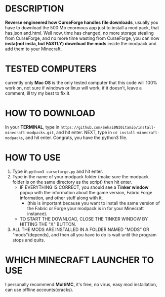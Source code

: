 # DESCRIPTION
**Reverse engineered how CurseForge handles file downloads**, usually you have to download the 500 Mb enormous app just to install a mod pack, that has.json and.html. Well now, time has changed, no more storage stealing from CurseForge, and no more time wasting from CurseForge, you can now **insta(not insta, but FASTLY) download the mods** inside the modpack and add them to your Minecraft.

# TESTED COMPUTERS
currently only **Mac OS** is the only tested computer that this code will 100% work on, not sure if windows or linux will work, if it doesn't, leave a comment, ill try my best to fix it.

# HOW TO DOWNLOAD
In your **TERMINAL**, type in `https://github.com/Sekai0NI0itamio/install-minecraft-modpacks.git`, and hit enter.
NEXT, type in `cd install-minecraft-modpacks`, and hit enter.
Congrats, you have the python3 file.

# HOW TO USE
1. Type in `python3 curseforge.py` and hit enter.
2. Type in the name of your modpack folder (make sure the modpack folder is on the same directory as the script) then hit enter.
   - IF EVERYTHING IS CORRECT, you should see a **Tinker window** popup with the information about the game version, Fabric Forge information, and other stuff along with it, 
     - (this is important because you want to install the same version of the Fabric or Forge your modpack is in for your Minecraft instance).
   - TO START THE DOWNLOAD, CLOSE THE TINKER WINDOW BY HITTING THE "X" BUTTON.
3. ALL THE MODS ARE INSTALLED IN A FOLDER NAMED "MODS" OR "mods"(depends), and then all you have to do is wait until the program stops and quits.

# WHICH MINECRAFT LAUNCHER TO USE
I personally recommend **MultiMC**, it's free, no virus, easy mod installation, can use offline accounts(cracks).
